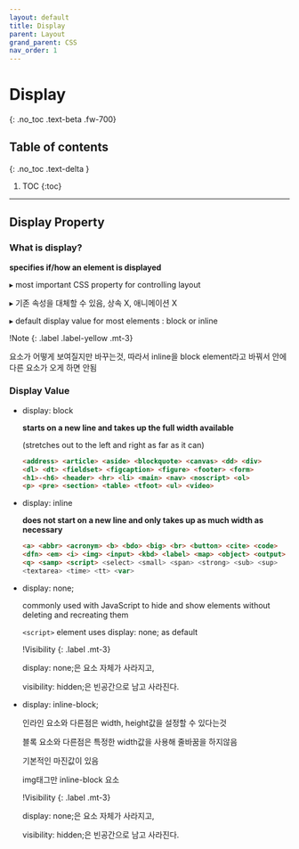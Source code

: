 ```yaml
---
layout: default
title: Display
parent: Layout
grand_parent: CSS
nav_order: 1
---
```


# Display
{: .no_toc .text-beta .fw-700}

## Table of contents
{: .no_toc .text-delta }

1. TOC
{:toc}

---

## Display Property

### What is display?

**specifies if/how an element is displayed**

&#9656; most important CSS property for controlling layout

&#9656; 기존 속성을 대체할 수 있음, 상속 X, 애니메이션 X

&#9656; default display value for most elements : block or inline

!Note
{: .label .label-yellow .mt-3}
<div class="code-example" markdown="1">
요소가 어떻게 보여질지만 바꾸는것, 따라서 inline을 block element라고 바꿔서 안에 다른 요소가 오게 하면 안됨
</div>

### Display Value

* display: block

    **starts on a new line and takes up the full width available**

    (stretches out to the left and right as far as it can)

    ```html
    <address> <article> <aside> <blockquote> <canvas> <dd> <div> 
    <dl> <dt> <fieldset> <figcaption> <figure> <footer> <form> 
    <h1>-<h6> <header> <hr> <li> <main> <nav> <noscript> <ol> 
    <p> <pre> <section> <table> <tfoot> <ul> <video>
    ```

* display: inline

    **does not start on a new line and only takes up as much width as necessary**

    ```html
    <a> <abbr> <acronym> <b> <bdo> <big> <br> <button> <cite> <code> 
    <dfn> <em> <i> <img> <input> <kbd> <label> <map> <object> <output> 
    <q> <samp> <script> <select> <small> <span> <strong> <sub> <sup> 
    <textarea> <time> <tt> <var>
    ```

* display: none;

     commonly used with JavaScript to hide and show elements without deleting and recreating them

     `<script>` element uses display: none; as default
     
    !Visibility
    {: .label .mt-3}
    <div class="code-example" markdown="1">
    display: none;은 요소 자체가 사라지고,
    
    visibility: hidden;은 빈공간으로 남고 사라진다.
    </div>

* display: inline-block;

     인라인 요소와 다른점은 width, height값을 설정할 수 있다는것
     
     블록 요소와 다른점은 특정한 width값을 사용해 줄바꿈을 하지않음
     
     기본적인 마진값이 있음
     
     img태그만 inline-block 요소
     
     !Visibility
     {: .label .mt-3}
     <div class="code-example" markdown="1">
     display: none;은 요소 자체가 사라지고,
    
     visibility: hidden;은 빈공간으로 남고 사라진다.
     </div>
